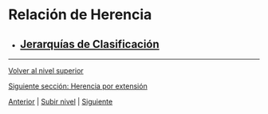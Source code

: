 # Relación de Herencia

- ## [Jerarquías de Clasificación](u1classificationHierarchies/README.md)


---

[Volver al nivel superior](../README.md)

[Siguiente sección: Herencia por extensión](../u2inheritanceByExtension/README.md)


[Anterior](../u8typeConversion/README.md) | [Subir nivel](../README.md) | [Siguiente](../u2inheritanceByExtension/README.md)
